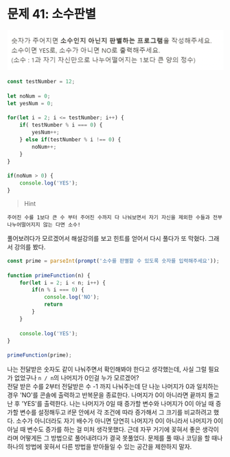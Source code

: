 # 문제 41: 소수판별

<img src="./questionImage/041.png">

```javascript
const testNumber = 12;

let noNum = 0;
let yesNum = 0;

for(let i = 2; i <= testNumber; i++) {
    if( testNumber % i === 0) {
        yesNum++;
    } else if(testNumber % i !== 0) {
        noNum++;
    }
}

if(noNum > 0) {
    console.log('YES');
}
````

>Hint
```
주어진 수를 1보다 큰 수 부터 주어진 수까지 다 나눠보면서 자기 자신을 제외한 수들과 전부 나누어떨어지지 않는 다면 소수!
```

풀어보려다가 모르겠어서 해설강의를 보고 힌트를 얻어서 다시 풀다가 또 막혔다. 그래서 강의를 봤다. 


```javascript
const prime = parseInt(prompt('소수를 판별할 수 있도록 숫자를 입력해주세요'));

function primeFunction(n) {
    for(let i = 2; i < n; i++) {
        if(n % i === 0) {
            console.log('NO');
            return
        } 
    }

    console.log('YES');
}

primeFunction(prime);
```
나는 전달받은 숫자도 같이 나눠주면서 확인해봐야 한다고 생각했는데, 사실 그럴 필요가 없었구나 ```n / n```의 나머지가 0인걸 누가 모르겠어? <br/>
전달 받은 수를 2부터 전달받은 수 -1 까지 나눠주는데 단 나눈 나머지가 0과 일치하는 경우 'NO'를 콘솔에 출력하고 반복문을 종료한다. 나머지가 0이 아니라면 끝까지 돌고난 후 'YES'를 출력한다. 
나는 나머지가 0일 때 증가할 변수와 나머지가 0이 아닐 때 증가할 변수를 설정해두고 if문 안에서 각 조건에 따라 증가해서 그 크기를 비교하려고 했다. 소수가 아니더라도 자기 배수가 아니면 당연히 나머지가 0이 아니라서 나머지가 0이 아닐 때 변수도 증가를 하는 걸 미처 생각못했다. 근데 자꾸 거기에 꽂혀서 좋은 생각이라며 어떻게든 그 방법으로 풀어내려다가 결국 못풀었다. 문제를 풀 때나 코딩을 할 때나 하나의 방법에 꽂혀서 다른 방법을 받아들일 수 있는 공간을 제한하지 말자. 
